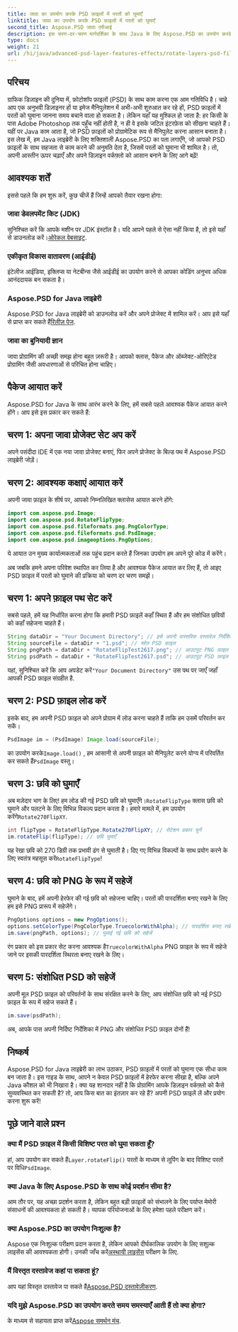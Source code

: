 ```yaml
---
title: जावा का उपयोग करके PSD फ़ाइलों में परतों को घुमाएँ
linktitle: जावा का उपयोग करके PSD फ़ाइलों में परतों को घुमाएँ
second_title: Aspose.PSD जावा एपीआई
description: इस चरण-दर-चरण मार्गदर्शिका के साथ Java के लिए Aspose.PSD का उपयोग करके PSD फ़ाइलों में परतों को आसानी से घुमाने का तरीका जानें।
type: docs
weight: 21
url: /hi/java/advanced-psd-layer-features-effects/rotate-layers-psd-files/
---
```

## परिचय
ग्राफिक डिज़ाइन की दुनिया में, फ़ोटोशॉप फ़ाइलों (PSD) के साथ काम करना एक आम गतिविधि है। चाहे आप एक अनुभवी डिज़ाइनर हों या इमेज मैनिपुलेशन में अभी-अभी शुरुआत कर रहे हों, PSD फ़ाइलों में परतों को घुमाना जानना समय बचाने वाला हो सकता है। लेकिन यहाँ यह मुश्किल हो जाता है: हर किसी के पास Adobe Photoshop तक पहुँच नहीं होती है, न ही वे इसके जटिल इंटरफ़ेस को सीखना चाहते हैं। यहीं पर Java काम आता है, जो PSD फ़ाइलों को प्रोग्रामेटिक रूप से मैनिपुलेट करना आसान बनाता है। इस लेख में, हम Java लाइब्रेरी के लिए शक्तिशाली Aspose.PSD का पता लगाएँगे, जो आपको PSD फ़ाइलों के साथ सहजता से काम करने की अनुमति देता है, जिसमें परतों को घुमाना भी शामिल है। तो, अपनी आस्तीन ऊपर चढ़ाएँ और अपने डिज़ाइन वर्कफ़्लो को आसान बनाने के लिए आगे बढ़ें!
## आवश्यक शर्तें
इससे पहले कि हम शुरू करें, कुछ चीजें हैं जिन्हें आपको तैयार रखना होगा:
### जावा डेवलपमेंट किट (JDK)
 सुनिश्चित करें कि आपके मशीन पर JDK इंस्टॉल है। यदि आपने पहले से ऐसा नहीं किया है, तो इसे यहाँ से डाउनलोड करें।[ओरेकल वेबसाइट](https://www.oracle.com/java/technologies/javase-downloads.html).
### एकीकृत विकास वातावरण (आईडीई)
इंटेलीज आईडिया, इक्लिप्स या नेटबीन्स जैसे आईडीई का उपयोग करने से आपका कोडिंग अनुभव अधिक आनंददायक बन सकता है।
### Aspose.PSD for Java लाइब्रेरी
 Aspose.PSD for Java लाइब्रेरी को डाउनलोड करें और अपने प्रोजेक्ट में शामिल करें। आप इसे यहाँ से प्राप्त कर सकते हैं[रिलीज़ पेज](https://releases.aspose.com/psd/java/).
### जावा का बुनियादी ज्ञान
जावा प्रोग्रामिंग की अच्छी समझ होना बहुत ज़रूरी है। आपको क्लास, पैकेज और ऑब्जेक्ट-ओरिएंटेड प्रोग्रामिंग जैसी अवधारणाओं से परिचित होना चाहिए।
## पैकेज आयात करें
Aspose.PSD for Java के साथ आरंभ करने के लिए, हमें सबसे पहले आवश्यक पैकेज आयात करने होंगे। आप इसे इस प्रकार कर सकते हैं:
## चरण 1: अपना जावा प्रोजेक्ट सेट अप करें
अपने पसंदीदा IDE में एक नया जावा प्रोजेक्ट बनाएं, फिर अपने प्रोजेक्ट के बिल्ड पथ में Aspose.PSD लाइब्रेरी जोड़ें।
## चरण 2: आवश्यक कक्षाएं आयात करें
अपनी जावा फ़ाइल के शीर्ष पर, आपको निम्नलिखित क्लासेस आयात करने होंगे:
```java
import com.aspose.psd.Image;
import com.aspose.psd.RotateFlipType;
import com.aspose.psd.fileformats.png.PngColorType;
import com.aspose.psd.fileformats.psd.PsdImage;
import com.aspose.psd.imageoptions.PngOptions;
```
ये आयात उन मुख्य कार्यात्मकताओं तक पहुंच प्रदान करते हैं जिनका उपयोग हम अपने पूरे कोड में करेंगे। 

अब जबकि हमने अपना परिवेश स्थापित कर लिया है और आवश्यक पैकेज आयात कर लिए हैं, तो आइए PSD फ़ाइल में परतों को घुमाने की प्रक्रिया को चरण दर चरण समझें।
## चरण 1: अपने फ़ाइल पथ सेट करें

सबसे पहले, हमें यह निर्धारित करना होगा कि हमारी PSD फ़ाइलें कहाँ स्थित हैं और हम संशोधित छवियों को कहाँ सहेजना चाहते हैं। 
```java
String dataDir = "Your Document Directory"; // इसे अपनी वास्तविक दस्तावेज़ निर्देशिका में बदलें।
String sourceFile = dataDir + "1.psd"; // स्रोत PSD फ़ाइल
String pngPath = dataDir + "RotateFlipTest2617.png"; // आउटपुट PNG फ़ाइल पथ
String psdPath = dataDir + "RotateFlipTest2617.psd"; // आउटपुट PSD फ़ाइल पथ
```
 यहां, सुनिश्चित करें कि आप अपडेट करें`"Your Document Directory"` उस पथ पर जाएँ जहाँ आपकी PSD फ़ाइल संग्रहीत है.
## चरण 2: PSD फ़ाइल लोड करें

इसके बाद, हम अपनी PSD फ़ाइल को अपने प्रोग्राम में लोड करना चाहते हैं ताकि हम उसमें परिवर्तन कर सकें।
```java
PsdImage im = (PsdImage) Image.load(sourceFile);
```
 का उपयोग करके`Image.load()` , हम आसानी से अपनी फ़ाइल को मैनिपुलेट करने योग्य में परिवर्तित कर सकते हैं`PsdImage` वस्तु।
## चरण 3: छवि को घुमाएँ

 अब मज़ेदार भाग के लिए! हम लोड की गई PSD छवि को घुमाएँगे।`RotateFlipType` क्लास छवि को घुमाने और पलटने के लिए विभिन्न विकल्प प्रदान करता है। हमारे मामले में, हम उपयोग करेंगे`Rotate270FlipXY`.
```java
int flipType = RotateFlipType.Rotate270FlipXY; // रोटेशन प्रकार चुनें
im.rotateFlip(flipType); // छवि घुमाएँ
```
यह रेखा छवि को 270 डिग्री तक प्रभावी ढंग से घुमाती है। दिए गए विभिन्न विकल्पों के साथ प्रयोग करने के लिए स्वतंत्र महसूस करें`RotateFlipType`!
## चरण 4: छवि को PNG के रूप में सहेजें

घुमाने के बाद, हमें अपनी हेरफेर की गई छवि को सहेजना चाहिए। परतों की पारदर्शिता बनाए रखने के लिए हम इसे PNG प्रारूप में सहेजेंगे।
```java
PngOptions options = new PngOptions();
options.setColorType(PngColorType.TruecolorWithAlpha); // पारदर्शिता बनाए रखें
im.save(pngPath, options); // घुमाई गई छवि को सहेजें
```
 रंग प्रकार को इस प्रकार सेट करना आवश्यक है`TruecolorWithAlpha` PNG फ़ाइल के रूप में सहेजे जाने पर इसकी पारदर्शिता स्थिरता बनाए रखने के लिए।
## चरण 5: संशोधित PSD को सहेजें

अपनी मूल PSD फ़ाइल को परिवर्तनों के साथ संरक्षित करने के लिए, आप संशोधित छवि को नई PSD फ़ाइल के रूप में सहेज सकते हैं।
```java
im.save(psdPath);
```
अब, आपके पास अपनी निर्दिष्ट निर्देशिका में PNG और संशोधित PSD फ़ाइल दोनों हैं!
## निष्कर्ष
Aspose.PSD for Java लाइब्रेरी का लाभ उठाकर, PSD फ़ाइलों में परतों को घुमाना एक सीधा काम बन जाता है। इस गाइड के साथ, आपने न केवल PSD फ़ाइलों में हेरफेर करना सीखा है, बल्कि अपने Java कौशल को भी निखारा है। क्या यह शानदार नहीं है कि प्रोग्रामिंग आपके डिज़ाइन वर्कफ़्लो को कैसे सुव्यवस्थित कर सकती है? तो, आप किस बात का इंतज़ार कर रहे हैं? अपनी PSD फ़ाइलें लें और प्रयोग करना शुरू करें!
## पूछे जाने वाले प्रश्न
### क्या मैं PSD फ़ाइल में किसी विशिष्ट परत को घुमा सकता हूँ?
 हां, आप उपयोग कर सकते हैं`Layer.rotateFlip()` परतों के माध्यम से लूपिंग के बाद विशिष्ट परतों पर विधि`PsdImage`.
### क्या Java के लिए Aspose.PSD के साथ कोई प्रदर्शन सीमा है?
आम तौर पर, यह अच्छा प्रदर्शन करता है, लेकिन बहुत बड़ी फ़ाइलों को संभालने के लिए पर्याप्त मेमोरी संसाधनों की आवश्यकता हो सकती है। व्यापक परियोजनाओं के लिए हमेशा पहले परीक्षण करें।
### क्या Aspose.PSD का उपयोग निःशुल्क है?
 Aspose एक निःशुल्क परीक्षण प्रदान करता है, लेकिन आपको दीर्घकालिक उपयोग के लिए सशुल्क लाइसेंस की आवश्यकता होगी। उनकी जाँच करें[अस्थायी लाइसेंस](https://purchase.aspose.com/temporary-license/) परीक्षण के लिए.
### मैं विस्तृत दस्तावेज कहां पा सकता हूं?
 आप यहां विस्तृत दस्तावेज पा सकते हैं[Aspose.PSD दस्तावेज़ीकरण](https://reference.aspose.com/psd/java/).
### यदि मुझे Aspose.PSD का उपयोग करते समय समस्याएँ आती हैं तो क्या होगा?
 के माध्यम से सहायता प्राप्त करें[Aspose समर्थन मंच](https://forum.aspose.com/c/psd/34).